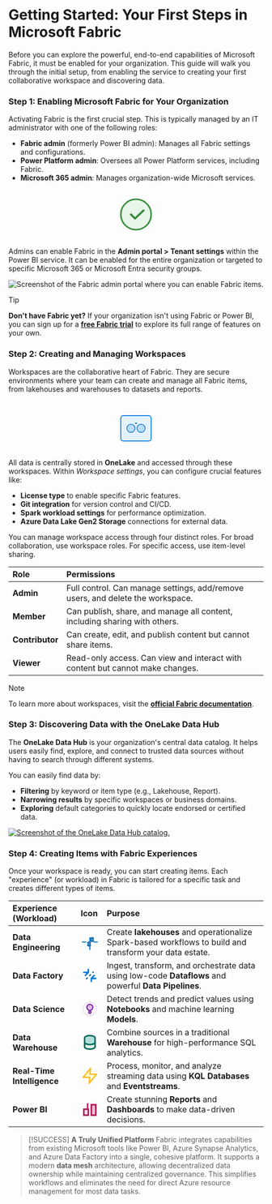 # Getting Started: Your First Steps in Microsoft Fabric

Before you can explore the powerful, end-to-end capabilities of Microsoft Fabric, it must be enabled for your organization. This guide will walk you through the initial setup, from enabling the service to creating your first collaborative workspace and discovering data.
### **Step 1: Enabling Microsoft Fabric for Your Organization**

Activating Fabric is the first crucial step. This is typically managed by an IT administrator with one of the following roles:

-   **Fabric admin** (formerly Power BI admin): Manages all Fabric settings and configurations.
-   **Power Platform admin**: Oversees all Power Platform services, including Fabric.
-   **Microsoft 365 admin**: Manages organization-wide Microsoft services.

<div align="center">
<svg width="100" height="100" viewBox="0 0 100 100" fill="none" xmlns="http://www.w3.org/2000/svg">
<path d="M50 20C66.5685 20 80 33.4315 80 50C80 66.5685 66.5685 80 50 80C33.4315 80 20 66.5685 20 50C20 33.4315 33.4315 20 50 20Z" fill="#E8F5E9" stroke="#388E3C" stroke-width="3"/>
<path d="M40 50L48 58L65 42" stroke="#388E3C" stroke-width="4" stroke-linecap="round" stroke-linejoin="round"/>
</svg>
</div>

Admins can enable Fabric in the **Admin portal > Tenant settings** within the Power BI service. It can be enabled for the entire organization or targeted to specific Microsoft 365 or Microsoft Entra security groups.

![Screenshot of the Fabric admin portal where you can enable Fabric items.](https://learn.microsoft.com/en-us/training/wwl/introduction-end-analytics-use-microsoft-fabric/media/enable-fabric.png)

> [!TIP]
> **Don't have Fabric yet?** If your organization isn't using Fabric or Power BI, you can sign up for a [**free Fabric trial**](https://learn.microsoft.com/en-us/fabric/get-started/fabric-trial) to explore its full range of features on your own.
### **Step 2: Creating and Managing Workspaces**

Workspaces are the collaborative heart of Fabric. They are secure environments where your team can create and manage all Fabric items, from lakehouses and warehouses to datasets and reports.

<div align="center">
<svg width="100" height="100" viewBox="0 0 100 100" fill="none" xmlns="http://www.w3.org/2000/svg">
<rect x="20" y="30" width="60" height="50" rx="5" fill="#E3F2FD" stroke="#1E88E5" stroke-width="2"/>
<circle cx="40" cy="55" r="8" fill="#BBDEFB" stroke="#1976D2" stroke-width="1.5"/>
<circle cx="60" cy="55" r="8" fill="#BBDEFB" stroke="#1976D2" stroke-width="1.5"/>
<path d="M48 45 L52 45" stroke="#1976D2" stroke-width="2"/>
</svg>
</div>

All data is centrally stored in **OneLake** and accessed through these workspaces. Within _Workspace settings_, you can configure crucial features like:

-   **License type** to enable specific Fabric features.
-   **Git integration** for version control and CI/CD.
-   **Spark workload settings** for performance optimization.
-   **Azure Data Lake Gen2 Storage** connections for external data.

You can manage workspace access through four distinct roles. For broad collaboration, use workspace roles. For specific access, use item-level sharing.

| Role | Permissions |
| :--- | :--- |
| **Admin** | Full control. Can manage settings, add/remove users, and delete the workspace. |
| **Member** | Can publish, share, and manage all content, including sharing with others. |
| **Contributor**| Can create, edit, and publish content but cannot share items. |
| **Viewer** | Read-only access. Can view and interact with content but cannot make changes. |

> [!NOTE]
> To learn more about workspaces, visit the [**official Fabric documentation**](https://learn.microsoft.com/en-us/fabric/get-started/workspaces).

### **Step 3: Discovering Data with the OneLake Data Hub**

The **OneLake Data Hub** is your organization's central data catalog. It helps users easily find, explore, and connect to trusted data sources without having to search through different systems.

You can easily find data by:
-   **Filtering** by keyword or item type (e.g., Lakehouse, Report).
-   **Narrowing results** by specific workspaces or business domains.
-   **Exploring** default categories to quickly locate endorsed or certified data.

[![Screenshot of the OneLake Data Hub catalog.](https://learn.microsoft.com/en-us/training/wwl/introduction-end-analytics-use-microsoft-fabric/media/onelake-catalog.png)](https://learn.microsoft.com/en-us/training/wwl/introduction-end-analytics-use-microsoft-fabric/media/onelake-catalog.png)

### **Step 4: Creating Items with Fabric Experiences**

Once your workspace is ready, you can start creating items. Each "experience" (or workload) in Fabric is tailored for a specific task and creates different types of items.

| Experience (Workload) | Icon | Purpose |
| :--- | :--- | :--- |
| **Data Engineering** | <div align="center"><svg width="40" height="40" viewBox="0 0 24 24"><path d="M13.2 6.9L15 6L16.8 6.9L15.9 8.7L16.8 10.5L15 11.4L13.2 10.5L14.1 8.7L13.2 6.9Z" fill="#A7E6FF" stroke="#005A9E" stroke-width="1.5"/><path d="M9.2 12.9L11 12L12.8 12.9L11.9 14.7L12.8 16.5L11 17.4L9.2 16.5L10.1 14.7L9.2 12.9Z" fill="#A7E6FF" stroke="#005A9E" stroke-width="1.5"/><path d="M12 22V17.5M12 12V6.5M6.5 12H2M22 12H17.5" stroke="#0078D4" stroke-width="1.5" stroke-linecap="round"/></svg></div> | Create **lakehouses** and operationalize Spark-based workflows to build and transform your data estate. |
| **Data Factory** | <div align="center"><svg width="40" height="40" viewBox="0 0 24 24"><path d="M4 8L10 8M10 8L10 4M10 8L6 12" stroke="#0078D4" stroke-width="2" stroke-linecap="round" stroke-linejoin="round"/><path d="M20 16L14 16M14 16L14 20M14 16L18 12" stroke="#0078D4" stroke-width="2" stroke-linecap="round" stroke-linejoin="round"/><path d="M7 17L17 7" stroke="#005A9E" stroke-width="1.5" stroke-dasharray="3 3"/></svg></div> | Ingest, transform, and orchestrate data using low-code **Dataflows** and powerful **Data Pipelines**. |
| **Data Science** | <div align="center"><svg width="40" height="40" viewBox="0 0 24 24"><path d="M12 2C6.48 2 2 6.48 2 12C2 17.52 6.48 22 12 22C17.52 22 22 17.52 22 12C22 6.48 17.52 2 12 2ZM12 20C7.59 20 4 16.41 4 12C4 7.59 7.59 4 12 4C16.41 4 20 7.59 20 12C20 16.41 16.41 20 12 20Z" fill="#F3E5F5"/><path d="M12 18C11.17 18 10.5 17.33 10.5 16.5C10.5 15.67 11.17 15 12 15C12.83 15 13.5 15.67 13.5 16.5C13.5 17.33 12.83 18 12 18ZM12 14C9.79 14 8 12.21 8 10C8 7.79 9.79 6 12 6C14.21 6 16 7.79 16 10C16 12.21 14.21 14 12 14Z" fill="#E1BEE7" stroke="#7B1FA2" stroke-width="1.5"/></svg></div> | Detect trends and predict values using **Notebooks** and machine learning **Models**. |
| **Data Warehouse** | <div align="center"><svg width="40" height="40" viewBox="0 0 24 24"><ellipse cx="12" cy="18" rx="7" ry="3" fill="#B2DFDB" stroke="#00695C" stroke-width="2"/><path d="M5 12C5 10.3431 8.13401 9 12 9C15.866 9 19 10.3431 19 12V18C19 19.6569 15.866 21 12 21C8.13401 21 5 19.6569 5 18V12Z" fill="#E8F5E9" stroke="#00695C" stroke-width="2"/><path d="M5 6C5 4.34315 8.13401 3 12 3C15.866 3 19 4.34315 19 6V12C19 13.6569 15.866 15 12 15C8.13401 15 5 13.6569 5 12V6Z" fill="#B2DFDB" stroke="#00695C" stroke-width="2"/></svg></div> | Combine sources in a traditional **Warehouse** for high-performance SQL analytics. |
| **Real-Time Intelligence** | <div align="center"><svg width="40" height="40" viewBox="0 0 24 24"><path d="M13 2L3 14H12L11 22L21 10H12L13 2Z" fill="#FFFDE7" stroke="#FBC02D" stroke-width="2" stroke-linecap="round" stroke-linejoin="round"/></svg></div> | Process, monitor, and analyze streaming data using **KQL Databases** and **Eventstreams**. |
| **Power BI** | <div align="center"><svg width="40" height="40" viewBox="0 0 24 24"><rect x="4" y="12" width="6" height="8" fill="#FCE4EC" stroke="#AD1457" stroke-width="2"/><rect x="14" y="6" width="6" height="14" fill="#F8BBD0" stroke="#AD1457" stroke-width="2"/><path d="M9 12V4" stroke="#D81B60" stroke-width="2"/></svg></div> | Create stunning **Reports** and **Dashboards** to make data-driven decisions. |

> [!SUCCESS]
> **A Truly Unified Platform**
> Fabric integrates capabilities from existing Microsoft tools like Power BI, Azure Synapse Analytics, and Azure Data Factory into a single, cohesive platform. It supports a modern **data mesh** architecture, allowing decentralized data ownership while maintaining centralized governance. This simplifies workflows and eliminates the need for direct Azure resource management for most data tasks.
